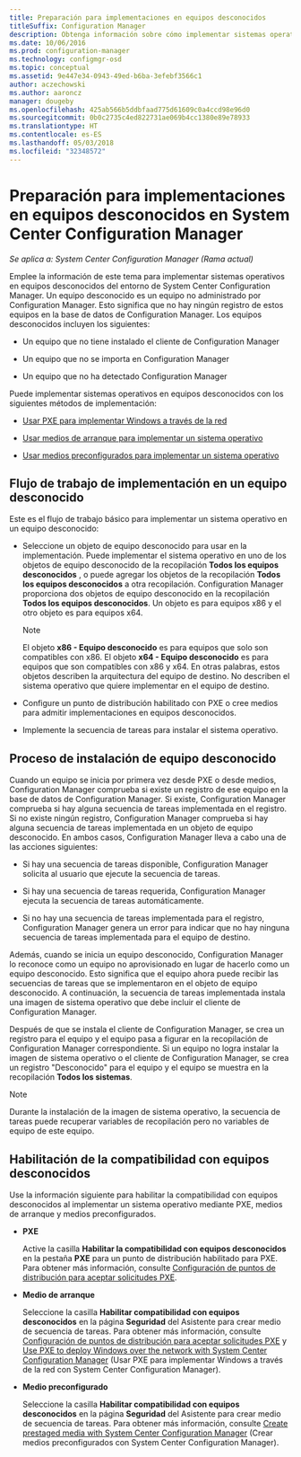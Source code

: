 ```yaml
---
title: Preparación para implementaciones en equipos desconocidos
titleSuffix: Configuration Manager
description: Obtenga información sobre cómo implementar sistemas operativos en equipos que no están administrados por Configuration Manager en el entorno de System Center Configuration Manager.
ms.date: 10/06/2016
ms.prod: configuration-manager
ms.technology: configmgr-osd
ms.topic: conceptual
ms.assetid: 9e447e34-0943-49ed-b6ba-3efebf3566c1
author: aczechowski
ms.author: aaroncz
manager: dougeby
ms.openlocfilehash: 425ab566b5ddbfaad775d61609c0a4ccd98e96d0
ms.sourcegitcommit: 0b0c2735c4ed822731ae069b4cc1380e89e78933
ms.translationtype: HT
ms.contentlocale: es-ES
ms.lasthandoff: 05/03/2018
ms.locfileid: "32348572"
---
```

# <a name="prepare-for-unknown-computer-deployments-in-system-center-configuration-manager"></a>Preparación para implementaciones en equipos desconocidos en System Center Configuration Manager

*Se aplica a: System Center Configuration Manager (Rama actual)*

Emplee la información de este tema para implementar sistemas operativos en equipos desconocidos del entorno de System Center Configuration Manager. Un equipo desconocido es un equipo no administrado por Configuration Manager. Esto significa que no hay ningún registro de estos equipos en la base de datos de Configuration Manager. Los equipos desconocidos incluyen los siguientes:  

-   Un equipo que no tiene instalado el cliente de Configuration Manager  

-   Un equipo que no se importa en Configuration Manager  

-   Un equipo que no ha detectado Configuration Manager  

 Puede implementar sistemas operativos en equipos desconocidos con los siguientes métodos de implementación:  

-   [Usar PXE para implementar Windows a través de la red](../deploy-use/use-pxe-to-deploy-windows-over-the-network.md)  

-   [Usar medios de arranque para implementar un sistema operativo](../deploy-use/create-bootable-media.md)  

-   [Usar medios preconfigurados para implementar un sistema operativo](../deploy-use/create-prestaged-media.md)  

## <a name="unknown-computer-deployment-workflow"></a>Flujo de trabajo de implementación en un equipo desconocido  
 Este es el flujo de trabajo básico para implementar un sistema operativo en un equipo desconocido:  

-   Seleccione un objeto de equipo desconocido para usar en la implementación. Puede implementar el sistema operativo en uno de los objetos de equipo desconocido de la recopilación **Todos los equipos desconocidos** , o puede agregar los objetos de la recopilación **Todos los equipos desconocidos** a otra recopilación. Configuration Manager proporciona dos objetos de equipo desconocido en la recopilación **Todos los equipos desconocidos**. Un objeto es para equipos x86 y el otro objeto es para equipos x64.  

    > [!NOTE]  
    >  El objeto **x86 - Equipo desconocido** es para equipos que solo son compatibles con x86. El objeto **x64 - Equipo desconocido** es para equipos que son compatibles con x86 y x64. En otras palabras, estos objetos describen la arquitectura del equipo de destino. No describen el sistema operativo que quiere implementar en el equipo de destino.  

-   Configure un punto de distribución habilitado con PXE o cree medios para admitir implementaciones en equipos desconocidos.  

-   Implemente la secuencia de tareas para instalar el sistema operativo.  

## <a name="unknown-computer-installation-process"></a>Proceso de instalación de equipo desconocido  
 Cuando un equipo se inicia por primera vez desde PXE o desde medios, Configuration Manager comprueba si existe un registro de ese equipo en la base de datos de Configuration Manager. Si existe, Configuration Manager comprueba si hay alguna secuencia de tareas implementada en el registro. Si no existe ningún registro, Configuration Manager comprueba si hay alguna secuencia de tareas implementada en un objeto de equipo desconocido. En ambos casos, Configuration Manager lleva a cabo una de las acciones siguientes:  

-   Si hay una secuencia de tareas disponible, Configuration Manager solicita al usuario que ejecute la secuencia de tareas.  

-   Si hay una secuencia de tareas requerida, Configuration Manager ejecuta la secuencia de tareas automáticamente.  

-   Si no hay una secuencia de tareas implementada para el registro, Configuration Manager genera un error para indicar que no hay ninguna secuencia de tareas implementada para el equipo de destino.  

 Además, cuando se inicia un equipo desconocido, Configuration Manager lo reconoce como un equipo no aprovisionado en lugar de hacerlo como un equipo desconocido. Esto significa que el equipo ahora puede recibir las secuencias de tareas que se implementaron en el objeto de equipo desconocido. A continuación, la secuencia de tareas implementada instala una imagen de sistema operativo que debe incluir el cliente de Configuration Manager.  

 Después de que se instala el cliente de Configuration Manager, se crea un registro para el equipo y el equipo pasa a figurar en la recopilación de Configuration Manager correspondiente. Si un equipo no logra instalar la imagen de sistema operativo o el cliente de Configuration Manager, se crea un registro "Desconocido" para el equipo y el equipo se muestra en la recopilación **Todos los sistemas**.  

> [!NOTE]  
>  Durante la instalación de la imagen de sistema operativo, la secuencia de tareas puede recuperar variables de recopilación pero no variables de equipo de este equipo.  

##  <a name="BKMK_EnablingUnknown"></a> Habilitación de la compatibilidad con equipos desconocidos  
 Use la información siguiente para habilitar la compatibilidad con equipos desconocidos al implementar un sistema operativo mediante PXE, medios de arranque y medios preconfigurados.  

-   **PXE**  

     Active la casilla **Habilitar la compatibilidad con equipos desconocidos** en la pestaña **PXE** para un punto de distribución habilitado para PXE. Para obtener más información, consulte [Configuración de puntos de distribución para aceptar solicitudes PXE](prepare-site-system-roles-for-operating-system-deployments.md#BKMK_PXEDistributionPoint).  

-   **Medio de arranque**  

     Seleccione la casilla **Habilitar compatibilidad con equipos desconocidos** en la página **Seguridad** del Asistente para crear medio de secuencia de tareas. Para obtener más información, consulte [Configuración de puntos de distribución para aceptar solicitudes PXE](prepare-site-system-roles-for-operating-system-deployments.md#BKMK_PXEDistributionPoint) y [Use PXE to deploy Windows over the network with System Center Configuration Manager](../deploy-use/use-pxe-to-deploy-windows-over-the-network.md) (Usar PXE para implementar Windows a través de la red con System Center Configuration Manager).  

-   **Medio preconfigurado**  

     Seleccione la casilla **Habilitar compatibilidad con equipos desconocidos** en la página **Seguridad** del Asistente para crear medio de secuencia de tareas. Para obtener más información, consulte [Create prestaged media with System Center Configuration Manager](../deploy-use/create-prestaged-media.md) (Crear medios preconfigurados con System Center Configuration Manager).  
